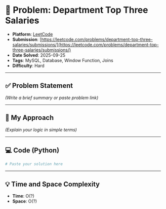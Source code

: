 # 🧲 Problem: Department Top Three Salaries

- **Platform**: [LeetCode](https://leetcode.com/problems/department-top-three-salaries/description/)
- **Submission**: [https://leetcode.com/problems/department-top-three-salaries/submissions/](https://leetcode.com/problems/department-top-three-salaries/submissions/)
- **Date Solved**: 2025-09-25
- **Tags**: MySQL, Database, Window Function, Joins
- **Difficulty**: Hard

---

## ✅ Problem Statement
*(Write a brief summary or paste problem link)*

---

## 🚀 My Approach
*(Explain your logic in simple terms)*

---

## 💻 Code (Python)

```python
# Paste your solution here
```

---

## 💡 Time and Space Complexity
- **Time**: O(?)
- **Space**: O(?)

